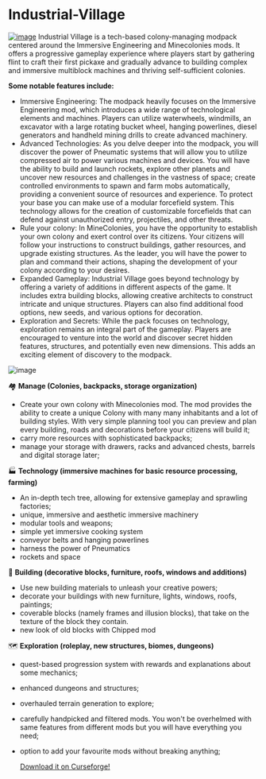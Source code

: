 # Industrial-Village
[![image](https://github.com/dr3ams/Industrial-Village/assets/7347489/91ab3656-891b-467c-905b-f32b95d5898a)](https://legacy.curseforge.com/minecraft/modpacks/industrial-village)
Industrial Village is a tech-based colony-managing modpack centered around the Immersive Engineering and Minecolonies mods. It offers a progressive gameplay experience where players start by gathering flint to craft their first pickaxe and gradually advance to building complex and immersive multiblock machines and thriving self-sufficient colonies.

**Some notable features include:**

- Immersive Engineering: The modpack heavily focuses on the Immersive Engineering mod, which introduces a wide range of technological elements and machines. Players can utilize waterwheels, windmills, an excavator with a large rotating bucket wheel, hanging powerlines, diesel generators and handheld mining drills to create advanced machinery.
- Advanced Technologies: As you delve deeper into the modpack, you will discover the power of Pneumatic systems that will allow you to utilize compressed air to power various machines and devices. You will have the ability to build and launch rockets, explore other planets and uncover new resources and challenges in the vastness of space; create controlled environments to spawn and farm mobs automatically, providing a convenient source of resources and experience. To protect your base you can make use of a modular forcefield system. This technology allows for the creation of customizable forcefields that can defend against unauthorized entry, projectiles, and other threats.
- Rule your colony: In MineColonies, you have the opportunity to establish your own colony and exert control over its citizens. Your citizens will follow your instructions to construct buildings, gather resources, and upgrade existing structures. As the leader, you will have the power to plan and command their actions, shaping the development of your colony according to your desires.
- Expanded Gameplay: Industrial Village goes beyond technology by offering a variety of additions in different aspects of the game. It includes extra building blocks, allowing creative architects to construct intricate and unique structures. Players can also find additional food options, new seeds, and various options for decoration.
- Exploration and Secrets: While the pack focuses on technology, exploration remains an integral part of the gameplay. Players are encouraged to venture into the world and discover secret hidden features, structures, and potentially even new dimensions. This adds an exciting element of discovery to the modpack.

![image](https://github.com/dr3ams/Industrial-Village/assets/7347489/7b1b374f-7f37-4bac-8ad7-0d889db0f980)

🏘️ **Manage (Colonies, backpacks, storage organization)**

- Create your own colony with Minecolonies mod. The mod provides the ability to create a unique Colony with many many inhabitants and a lot of building styles. With very simple planning tool you can preview and plan every building, roads and decorations before your citizens will build it;
- carry more resources with sophisticated backpacks;
- manage your storage with drawers, racks and advanced chests, barrels and digital storage later;

🏭 **Technology (immersive machines for basic resource processing, farming)**

- An in-depth tech tree, allowing for extensive gameplay and sprawling factories;
- unique, immersive and aesthetic immersive machinery
- modular tools and weapons;
- simple yet immersive cooking system
- conveyor belts and hanging powerlines
- harness the power of Pneumatics
- rockets and space

🧱 **Building (decorative blocks, furniture, roofs, windows and additions)**

- Use new building materials to unleash your creative powers;
- decorate your buildings with new furniture, lights, windows, roofs, paintings;
- coverable blocks (namely frames and illusion blocks), that take on the texture of the block they contain.
- new look of old blocks with Chipped mod

🗺️ **Exploration (roleplay, new structures, biomes, dungeons)**

- quest-based progression system with rewards and explanations about some mechanics;
- enhanced dungeons and structures;
- overhauled terrain generation to explore;
- carefully handpicked and filtered mods. You won't be overhelmed with same features from different mods but you will have everything you need;
- option to add your favourite mods without breaking anything;

  [Download it on Curseforge!](https://legacy.curseforge.com/minecraft/modpacks/industrial-village)
